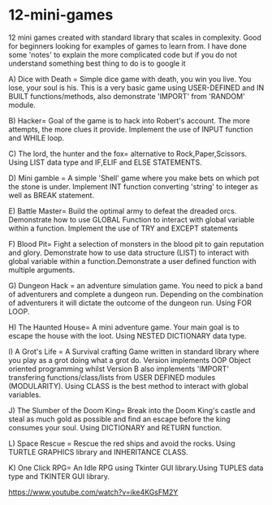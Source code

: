 # 12-mini-games
12 mini games created with standard library that scales in complexity. Good for beginners looking for examples of games to learn from.
I have done some 'notes' to explain the more complicated code but if you do not understand something best thing to do is to google it 

A) Dice with Death = Simple dice game with death, you win you live. You lose, your soul is his. This is a very basic game using USER-DEFINED and IN BUILT functions/methods, also demonstrate 'IMPORT' from 'RANDOM' module.   

B) Hacker= Goal of the game is to hack into Robert's account. The more attempts, the more clues it provide. Implement the use of INPUT function and WHILE loop.

C) The lord, the hunter and the fox= alternative to Rock,Paper,Scissors. Using LIST data type and IF,ELIF and ELSE STATEMENTS.

D) Mini gamble = A simple 'Shell' game where you make bets on which pot the stone is under. Implement INT function converting 'string' to integer as well as BREAK statement. 

E) Battle Master= Build the optimal army to defeat the dreaded orcs. Demonstrate how to use GLOBAL Function to interact with global variable within a function. Implement the use of TRY and EXCEPT statements

F) Blood Pit= Fight a selection of monsters in the blood pit to gain reputation and glory. Demonstrate how to use data structure (LIST) to interact with global variable within a function.Demonstrate a user defined function with multiple arguments.  

G) Dungeon Hack  = an adventure simulation game. You need to pick a band of adventurers and complete a dungeon run. Depending on the combination of adventurers it will dictate the outcome of the dungeon run. Using FOR LOOP.

H) The Haunted House= A mini adventure game. Your main goal is to escape the house with the loot. Using NESTED DICTIONARY data type. 

I) A Grot's Life = A Survival crafting Game written in standard library where you play as a grot doing what a grot do. Version implements OOP Object oriented programming whilst Version B also implements 'IMPORT' transfering functions/class/lists from USER DEFINED modules (MODULARITY). Using CLASS is the best method to interact with global variables.

J) The Slumber of the Doom King= Break into the Doom King's castle and steal as much gold as possible and find an escape before the king consumes your soul. Using DICTIONARY and RETURN function. 

L) Space Rescue = Rescue the red ships and avoid the rocks. Using TURTLE GRAPHICS library and INHERITANCE CLASS.  

K) One Click RPG= An Idle RPG using Tkinter GUI library.Using TUPLES data type and TKINTER GUI library. 



https://www.youtube.com/watch?v=ike4KGsFM2Y
        
